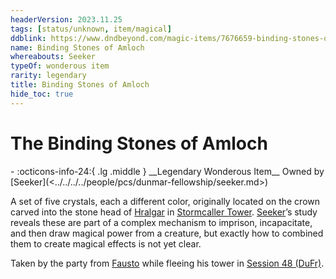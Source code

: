 ```yaml
---
headerVersion: 2023.11.25
tags: [status/unknown, item/magical]
ddblink: https://www.dndbeyond.com/magic-items/7676659-binding-stones-of-amloch
name: Binding Stones of Amloch
whereabouts: Seeker
typeOf: wonderous item
rarity: legendary
title: Binding Stones of Amloch
hide_toc: true
---
```


# The Binding Stones of Amloch
<div class="grid cards ext-narrow-margin ext-one-column" markdown>
- :octicons-info-24:{ .lg .middle } __Legendary Wonderous Item__  
   Owned by [Seeker](<../../../../people/pcs/dunmar-fellowship/seeker.md>)  
</div>


A set of five crystals, each a different color, originally located on the crown carved into the stone head of [Hralgar](<../../../../people/giants/hralgar.md>) in [Stormcaller Tower](<../../../../gazetteer/greater-dunmar/dunmari-basin/stormcaller-tower.md>). [Seeker](<../../../../people/pcs/dunmar-fellowship/seeker.md>)’s study reveals these are part of a complex mechanism to imprison, incapacitate, and then draw magical power from a creature, but exactly how to combined them to create magical effects is not yet clear. 

Taken by the party from [Fausto](<../../../../people/chardonians/fausto.md>) while fleeing his tower in [Session 48 (DuFr)](<../../session-notes/session-48-dufr.md>).


